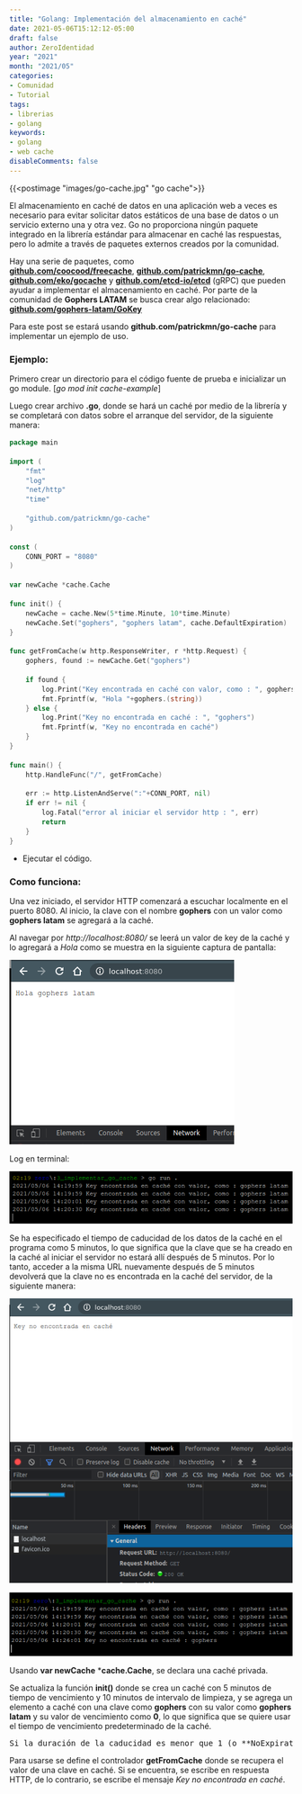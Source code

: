 ```yaml
---
title: "Golang: Implementación del almacenamiento en caché"
date: 2021-05-06T15:12:12-05:00
draft: false
author: ZeroIdentidad
year: "2021"
month: "2021/05"
categories:
- Comunidad
- Tutorial
tags:
- librerias
- golang
keywords:
- golang
- web cache
disableComments: false
---
```


{{<postimage "images/go-cache.jpg" "go cache">}}

El almacenamiento en caché de datos en una aplicación web a veces es necesario para evitar solicitar datos estáticos de una base de datos o un servicio externo una y otra vez. Go no proporciona ningún paquete integrado en la librería estándar para almacenar en caché las respuestas, pero lo admite a través de paquetes externos creados por la comunidad.

<!--more-->

Hay una serie de paquetes, como [**github.com/coocood/freecache**](https://github.com/coocood/freecache), [**github.com/patrickmn/go-cache**](https://github.com/patrickmn/go-cache), [**github.com/eko/gocache**](https://github.com/eko/gocache) y [**github.com/etcd-io/etcd**](https://github.com/etcd-io/etcd) (gRPC) que pueden ayudar a implementar el almacenamiento en caché. Por parte de la comunidad de **Gophers LATAM** se busca crear algo relacionado: [**github.com/gophers-latam/GoKey**](https://github.com/gophers-latam/GoKey)

Para este post se estará usando **github.com/patrickmn/go-cache** para implementar un ejemplo de uso.

### Ejemplo:

Primero crear un directorio para el código fuente de prueba e inicializar un go module. [*go mod init cache-example*]

Luego crear archivo **.go**, donde se hará un caché por medio de la librería y se completará con datos sobre el arranque del servidor, de la siguiente manera:

```go
package main

import (
	"fmt"
	"log"
	"net/http"
	"time"

	"github.com/patrickmn/go-cache"
)

const (
	CONN_PORT = "8080"
)

var newCache *cache.Cache

func init() {
	newCache = cache.New(5*time.Minute, 10*time.Minute)
	newCache.Set("gophers", "gophers latam", cache.DefaultExpiration)
}

func getFromCache(w http.ResponseWriter, r *http.Request) {
	gophers, found := newCache.Get("gophers")

	if found {
		log.Print("Key encontrada en caché con valor, como : ", gophers.(string))
		fmt.Fprintf(w, "Hola "+gophers.(string))
	} else {
		log.Print("Key no encontrada en caché : ", "gophers")
		fmt.Fprintf(w, "Key no encontrada en caché")
	}
}

func main() {
	http.HandleFunc("/", getFromCache)

	err := http.ListenAndServe(":"+CONN_PORT, nil)
	if err != nil {
		log.Fatal("error al iniciar el servidor http : ", err)
		return
	}
}
```

- Ejecutar el código.

### Como funciona:

Una vez iniciado, el servidor HTTP comenzará a escuchar localmente en el puerto 8080. Al inicio, la clave con el nombre **gophers** con un valor como **gophers latam** se agregará a la caché.

Al navegar por *http://localhost:8080/* se leerá un valor de key de la caché y lo agregará a *Hola* como se muestra en la siguiente captura de pantalla:

![captura1](images/captura.png)

Log en terminal:

![captura2](images/captura_1.png)

Se ha especificado el tiempo de caducidad de los datos de la caché en el programa como 5 minutos, lo que significa que la clave que se ha creado en la caché al iniciar el servidor no estará allí después de 5 minutos. Por lo tanto, acceder a la misma URL nuevamente después de 5 minutos devolverá que la clave no es encontrada en la caché del servidor, de la siguiente manera:

![captura3](images/captura_3.png)

![captura4](images/captura_2.png)

Usando **var newCache** ***cache.Cache**, se declara una caché privada.

Se actualiza la función **init()** donde se crea un caché con 5 minutos de tiempo de vencimiento y 10 minutos de intervalo de limpieza, y se agrega un elemento a caché con una clave como **gophers** con su valor como **gophers latam** y su valor de vencimiento como **0**, lo que significa que se quiere usar el tiempo de vencimiento predeterminado de la caché.

<pre>
Si la duración de la caducidad es menor que 1 (o **NoExpiration**), los elementos de la caché nunca caducan (por default) y deben eliminarse manualmente. Si el intervalo de limpieza es menor que 1, los elementos caducados no se eliminan de la caché antes de llamar a **c.DeleteExpired()**.
</pre>

Para usarse se define el controlador **getFromCache** donde se recupera el valor de una clave en caché. Si se encuentra, se escribe en respuesta HTTP, de lo contrario, se escribe el mensaje *Key no encontrada en caché*.